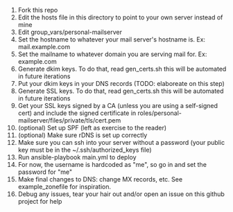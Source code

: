 1. Fork this repo
2. Edit the hosts file in this directory to point to your own server instead of mine
3. Edit group_vars/personal-mailserver
  1. Set the hostname to whatever your mail server's hostname is. Ex: mail.example.com
  2. Set the mailname to whatever domain you are serving mail for. Ex: example.com
4. Generate dkim keys. To do that, read gen_certs.sh this will be automated in future iterations
5. Put your dkim keys in your DNS records (TODO: elaboreate on this step)
6. Generate SSL keys. To do that, read gen_certs.sh this will be automated in future iterations
7. Get your SSL keys signed by a CA (unless you are using a self-signed cert) and include the signed certificate in roles/personal-mailserver/files/private/tls/cert.pem
8. (optional) Set up SPF (left as exercise to the reader)
9. (optional) Make sure rDNS is set up correctly
10. Make sure you can ssh into your server without a password (your public key must be in the ~/.ssh/authorized_keys file)
10. Run ansible-playbook main.yml to deploy
11. For now, the username is hardcoded as "me", so go in and set the password for "me"
12. Make final changes to DNS: change MX records, etc. See example_zonefile for inspiration.
13. Debug any issues, tear your hair out and/or open an issue on this github project for help
